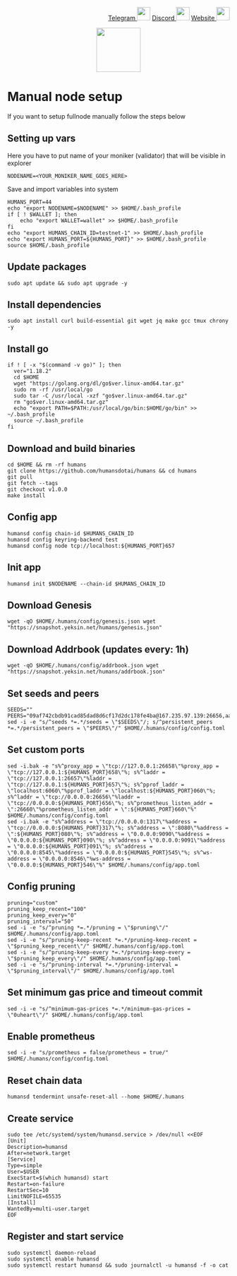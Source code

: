 <p style="font-size:14px" align="right">
<a href="https://t.me/yekssin" target="_blank">Telegram <img src="https://user-images.githubusercontent.com/110628975/209973847-b0af2837-c6cc-4468-94dc-1282dedccf8b.png" width="30"/></a>
<a href="https://discordapp.com/users/418099630765637642" target="_blank">Discord <img src="https://user-images.githubusercontent.com/110628975/209973851-bbd41a58-84bd-42ef-a936-01782db1fec5.png" width="30"/></a>
<a href="https://yeksin.net/" target="_blank">Website <img src="https://user-images.githubusercontent.com/110628975/209973852-c4fc58fc-7a88-429b-97e9-47a693d6db9f.png" width="30"/></a>
</p>

<p align="center">
  <img height="100" height="auto" src="https://user-images.githubusercontent.com/110628975/209975177-fca87e8c-63df-4393-b4cd-4ee7fc8b28c2.png">
</p>

# Manual node setup
If you want to setup fullnode manually follow the steps below

## Setting up vars
Here you have to put name of your moniker (validator) that will be visible in explorer
```
NODENAME=<YOUR_MONIKER_NAME_GOES_HERE>
```

Save and import variables into system
```
HUMANS_PORT=44
echo "export NODENAME=$NODENAME" >> $HOME/.bash_profile
if [ ! $WALLET ]; then
	echo "export WALLET=wallet" >> $HOME/.bash_profile
fi
echo "export HUMANS_CHAIN_ID=testnet-1" >> $HOME/.bash_profile
echo "export HUMANS_PORT=${HUMANS_PORT}" >> $HOME/.bash_profile
source $HOME/.bash_profile
```

## Update packages
```
sudo apt update && sudo apt upgrade -y
```

## Install dependencies
```
sudo apt install curl build-essential git wget jq make gcc tmux chrony -y
```

## Install go
```
if ! [ -x "$(command -v go)" ]; then
  ver="1.18.2"
  cd $HOME
  wget "https://golang.org/dl/go$ver.linux-amd64.tar.gz"
  sudo rm -rf /usr/local/go
  sudo tar -C /usr/local -xzf "go$ver.linux-amd64.tar.gz"
  rm "go$ver.linux-amd64.tar.gz"
  echo "export PATH=$PATH:/usr/local/go/bin:$HOME/go/bin" >> ~/.bash_profile
  source ~/.bash_profile
fi
```

## Download and build binaries
```
cd $HOME && rm -rf humans
git clone https://github.com/humansdotai/humans && cd humans
git pull
git fetch --tags
git checkout v1.0.0
make install
```

## Config app
```
humansd config chain-id $HUMANS_CHAIN_ID
humansd config keyring-backend test
humansd config node tcp://localhost:${HUMANS_PORT}657
```

## Init app
```
humansd init $NODENAME --chain-id $HUMANS_CHAIN_ID
```

## Download Genesis
```
wget -qO $HOME/.humans/config/genesis.json wget "https://snapshot.yeksin.net/humans/genesis.json"
```
## Download Addrbook (updates every: 1h)
```
wget -qO $HOME/.humans/config/addrbook.json wget "https://snapshot.yeksin.net/humans/addrbook.json"
```

## Set seeds and peers
```
SEEDS=""
PEERS="09af742cbdb91cad85dad8d6cf17d2dc178fe4ba@167.235.97.139:26656,aac683209559ca9ea48de4c47f3806483a5ec13f@185.244.180.97:26656,bc0677f947c43f676b86fce1cfd063aa48580aad@172.104.76.251:26656,5e41a64298ca653af5297833c6a47eb1ad1bf367@154.38.161.212:36656,5e9a778625c2d4f2ffa0691f50342a58e8b9bfdd@45.136.40.14:26656,1df6735ac39c8f07ae5db31923a0d38ec6d1372b@45.136.40.6:26656,9726b7ba17ee87006055a9b7a45293bfd7b7f0fc@45.136.40.16:26656,1a06290cf2da4a2cf513036180d250035266b109@45.136.40.20:26656,6e84cde074d4af8a9df59d125db3bf8d6722a787@45.136.40.18:26656,6e7fb6dff31da195d4fd92cdfbf049fc0ddc8403@45.136.40.21:26656,4de8c8acccecc8e0bed4a218c2ef235ab68b5cf2@45.136.40.12:26656,0794ff9952e1b6c6ead96359fecc52932e115eab@45.136.40.15:26656,d55876bc04e363bbe68a7fb344dd65632e310f45@138.201.121.185:26668,9e83df8d212ae04fd67d24b9f45971887d28d423@65.109.85.170:45656,9a20e4a0c977950db219770c1523a1b6182af367@79.143.179.196:46656,eda3e2255f3c88f97673d61d6f37b243de34e9d9@45.136.40.13:26656,1802da0f18dcf6752ed789d81b4f5e003f80719b@45.136.40.19:26656,2cc7701b7d2a9e0384ad787061edd4e5e63357d3@65.109.34.41:26656,3f13ad6e8795479b051d147a5049bf4bd0a63817@65.108.142.47:22656,e9ba9556b7076a679ea117b44ef18eeb59dc8f61@45.136.40.17:26656,547e5c5573f9f3077abf87d942d5fe74be0548df@65.109.38.55:26656,2cc5eb1ce7fe9744a9938611e0f3a47d3cc8b195@65.109.54.15:15656,c39257353508f74c5028efa5b4290561580ac4c1@164.68.102.193:26656,fb41827ecf20d787b02a40c9b002c01c14a80245@81.196.190.108:20656"
sed -i -e "s/^seeds *=.*/seeds = \"$SEEDS\"/; s/^persistent_peers *=.*/persistent_peers = \"$PEERS\"/" $HOME/.humans/config/config.toml
```

## Set custom ports
```
sed -i.bak -e "s%^proxy_app = \"tcp://127.0.0.1:26658\"%proxy_app = \"tcp://127.0.0.1:${HUMANS_PORT}658\"%; s%^laddr = \"tcp://127.0.0.1:26657\"%laddr = \"tcp://127.0.0.1:${HUMANS_PORT}657\"%; s%^pprof_laddr = \"localhost:6060\"%pprof_laddr = \"localhost:${HUMANS_PORT}060\"%; s%^laddr = \"tcp://0.0.0.0:26656\"%laddr = \"tcp://0.0.0.0:${HUMANS_PORT}656\"%; s%^prometheus_listen_addr = \":26660\"%prometheus_listen_addr = \":${HUMANS_PORT}660\"%" $HOME/.humans/config/config.toml
sed -i.bak -e "s%^address = \"tcp://0.0.0.0:1317\"%address = \"tcp://0.0.0.0:${HUMANS_PORT}317\"%; s%^address = \":8080\"%address = \":${HUMANS_PORT}080\"%; s%^address = \"0.0.0.0:9090\"%address = \"0.0.0.0:${HUMANS_PORT}090\"%; s%^address = \"0.0.0.0:9091\"%address = \"0.0.0.0:${HUMANS_PORT}091\"%; s%^address = \"0.0.0.0:8545\"%address = \"0.0.0.0:${HUMANS_PORT}545\"%; s%^ws-address = \"0.0.0.0:8546\"%ws-address = \"0.0.0.0:${HUMANS_PORT}546\"%" $HOME/.humans/config/app.toml
```

## Config pruning
```
pruning="custom"
pruning_keep_recent="100"
pruning_keep_every="0"
pruning_interval="50"
sed -i -e "s/^pruning *=.*/pruning = \"$pruning\"/" $HOME/.humans/config/app.toml
sed -i -e "s/^pruning-keep-recent *=.*/pruning-keep-recent = \"$pruning_keep_recent\"/" $HOME/.humans/config/app.toml
sed -i -e "s/^pruning-keep-every *=.*/pruning-keep-every = \"$pruning_keep_every\"/" $HOME/.humans/config/app.toml
sed -i -e "s/^pruning-interval *=.*/pruning-interval = \"$pruning_interval\"/" $HOME/.humans/config/app.toml
```

## Set minimum gas price and timeout commit
```
sed -i -e "s/^minimum-gas-prices *=.*/minimum-gas-prices = \"0uheart\"/" $HOME/.humans/config/app.toml
```

## Enable prometheus
```
sed -i -e "s/prometheus = false/prometheus = true/" $HOME/.humans/config/config.toml
```

## Reset chain data
```
humansd tendermint unsafe-reset-all --home $HOME/.humans
```

## Create service
```
sudo tee /etc/systemd/system/humansd.service > /dev/null <<EOF
[Unit]
Description=humansd
After=network.target
[Service]
Type=simple
User=$USER
ExecStart=$(which humansd) start
Restart=on-failure
RestartSec=10
LimitNOFILE=65535
[Install]
WantedBy=multi-user.target
EOF
```

## Register and start service
```
sudo systemctl daemon-reload
sudo systemctl enable humansd
sudo systemctl restart humansd && sudo journalctl -u humansd -f -o cat
```
